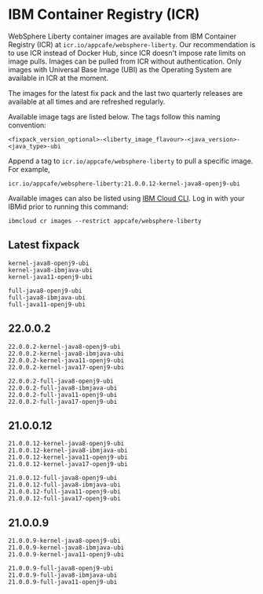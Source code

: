 
# IBM Container Registry (ICR)

WebSphere Liberty container images are available from IBM Container Registry (ICR) at `icr.io/appcafe/websphere-liberty`. Our recommendation is to use ICR instead of Docker Hub, since ICR doesn't impose rate limits on image pulls. Images can be pulled from ICR without authentication. Only images with Universal Base Image (UBI) as the Operating System are available in ICR at the moment.

The images for the latest fix pack and the last two quarterly releases are available at all times and are refreshed regularly.

Available image tags are listed below. The tags follow this naming convention: 
```
<fixpack_version_optional>-<liberty_image_flavour>-<java_version>-<java_type>-ubi
```

Append a tag to `icr.io/appcafe/websphere-liberty` to pull a specific image. For example, 
```
icr.io/appcafe/websphere-liberty:21.0.0.12-kernel-java8-openj9-ubi
```

Available images can also be listed using [IBM Cloud CLI](https://cloud.ibm.com/docs/cli?topic=cli-getting-started). Log in with your IBMid prior to running this command: 
```
ibmcloud cr images --restrict appcafe/websphere-liberty
```

## Latest fixpack

```
kernel-java8-openj9-ubi
kernel-java8-ibmjava-ubi
kernel-java11-openj9-ubi

full-java8-openj9-ubi
full-java8-ibmjava-ubi
full-java11-openj9-ubi
```

## 22.0.0.2

```
22.0.0.2-kernel-java8-openj9-ubi
22.0.0.2-kernel-java8-ibmjava-ubi
22.0.0.2-kernel-java11-openj9-ubi
22.0.0.2-kernel-java17-openj9-ubi

22.0.0.2-full-java8-openj9-ubi
22.0.0.2-full-java8-ibmjava-ubi
22.0.0.2-full-java11-openj9-ubi
22.0.0.2-full-java17-openj9-ubi
```

## 21.0.0.12

```
21.0.0.12-kernel-java8-openj9-ubi
21.0.0.12-kernel-java8-ibmjava-ubi
21.0.0.12-kernel-java11-openj9-ubi
21.0.0.12-kernel-java17-openj9-ubi

21.0.0.12-full-java8-openj9-ubi
21.0.0.12-full-java8-ibmjava-ubi
21.0.0.12-full-java11-openj9-ubi
21.0.0.12-full-java17-openj9-ubi
```

## 21.0.0.9

```
21.0.0.9-kernel-java8-openj9-ubi
21.0.0.9-kernel-java8-ibmjava-ubi
21.0.0.9-kernel-java11-openj9-ubi

21.0.0.9-full-java8-openj9-ubi
21.0.0.9-full-java8-ibmjava-ubi
21.0.0.9-full-java11-openj9-ubi
```
